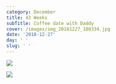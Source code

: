 ```yaml
---
category: December
title: 43 Weeks
subTitle: Coffee date with Daddy
cover: /images/img_20181227_180334.jpg
date: '2018-12-27'
day: ' '
slug: ' '
---
```

![](/images/img_20181227_180334.jpg)

![](/images/img_20181227_101538.jpg)
